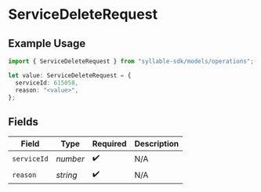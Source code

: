 # ServiceDeleteRequest

## Example Usage

```typescript
import { ServiceDeleteRequest } from "syllable-sdk/models/operations";

let value: ServiceDeleteRequest = {
  serviceId: 615058,
  reason: "<value>",
};
```

## Fields

| Field              | Type               | Required           | Description        |
| ------------------ | ------------------ | ------------------ | ------------------ |
| `serviceId`        | *number*           | :heavy_check_mark: | N/A                |
| `reason`           | *string*           | :heavy_check_mark: | N/A                |